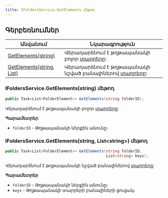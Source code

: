 ```yaml
---
title: IFoldersService.GetElements մեթոդ  
---
```


## Գերբեռնումներ

| Անվանում | Նկարագրություն |
|--|--|
| [GetElements(string)](#ifoldersservicegetelementsstring-մեթոդ) | Վերադարձնում է թղթապանակի բոլոր [տարրերը](../../types/FolderElement.md): |
| [GetElements(string, List)](#ifoldersservicegetelementsstring-liststring-մեթոդ) | Վերադարձնում է թղթապանակի նշված բանալիներով [տարրերը](../../types/FolderElement.md): |

### IFoldersService.GetElements(string) մեթոդ

```c#
public Task<List<FolderElement>> GetElements(string folderID);
```

Վերադարձնում է թղթապանակի բոլոր [տարրերը](../../types/FolderElement.md):

**Պարամետրեր**

* `folderID` - Թղթապանակի ներքին անունը։

### IFoldersService.GetElements(string, List&lt;string&gt;) մեթոդ

```c#
public Task<List<FolderElement>> GetElements(string folderID, 
                                             List<string> keys);
```

Վերադարձնում է թղթապանակի նշված բանալիներով [տարրերը](../../types/FolderElement.md):

**Պարամետրեր**

* `folderID` - Թղթապանակի ներքին անունը։
* `keys` - Թղթապանակի տարրերի բանալիների ցուցակ։

